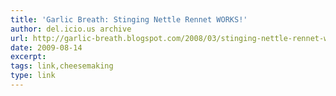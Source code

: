 ```yaml
---
title: 'Garlic Breath: Stinging Nettle Rennet WORKS!'
author: del.icio.us archive
url: http://garlic-breath.blogspot.com/2008/03/stinging-nettle-rennet-works.html
date: 2009-08-14
excerpt: 
tags: link,cheesemaking
type: link
---
```

